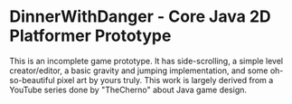 # DinnerWithDanger - Core Java 2D Platformer Prototype

This is an incomplete game prototype. It has side-scrolling, a simple level creator/editor, a basic gravity and jumping implementation, and some oh-so-beautiful pixel art by yours truly. This work is largely derived from a YouTube series done by "TheCherno" about Java game design.
